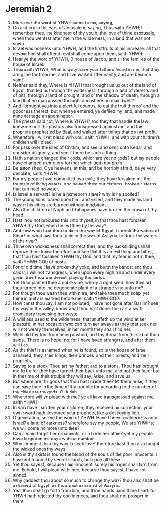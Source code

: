 ﻿# Jeremiah 2
1. Moreover the word of YHWH came to me, saying, 
2. Go and cry in the ears of Jerusalem, saying, Thus saith YHWH; I remember thee, the kindness of thy youth, the love of thine espousals, when thou wentest after me in the wilderness, in a land that was not sown. 
3. Israel was holiness unto YHWH, and the firstfruits of his increase: all that devour him shall offend; evil shall come upon them, saith YHWH. 
4. Hear ye the word of YHWH, O house of Jacob, and all the families of the house of Israel: 
5.  Thus saith YHWH, What iniquity have your fathers found in me, that they are gone far from me, and have walked after vanity, and are become vain? 
6. Neither said they, Where is YHWH that brought us up out of the land of Egypt, that led us through the wilderness, through a land of deserts and of pits, through a land of drought, and of the shadow of death, through a land that no man passed through, and where no man dwelt? 
7. And I brought you into a plentiful country, to eat the fruit thereof and the goodness thereof; but when ye entered, ye defiled my land, and made mine heritage an abomination. 
8. The priests said not, Where is YHWH? and they that handle the law knew me not: the pastors also transgressed against me, and the prophets prophesied by Baal, and walked after things that do not profit. 
9.  Wherefore I will yet plead with you, saith YHWH, and with your children’s children will I plead. 
10. For pass over the isles of Chittim, and see; and send unto Kedar, and consider diligently, and see if there be such a thing. 
11. Hath a nation changed their gods, which are yet no gods? but my people have changed their glory for that which doth not profit. 
12. Be astonished, O ye heavens, at this, and be horribly afraid, be ye very desolate, saith YHWH. 
13. For my people have committed two evils; they have forsaken me the fountain of living waters, and hewed them out cisterns, broken cisterns, that can hold no water. 
14.  Is Israel a servant? is he a homeborn slave? why is he spoiled? 
15. The young lions roared upon him, and yelled, and they made his land waste: his cities are burned without inhabitant. 
16. Also the children of Noph and Tahapanes have broken the crown of thy head. 
17. Hast thou not procured this unto thyself, in that thou hast forsaken YHWH thy God, when he led thee by the way? 
18. And now what hast thou to do in the way of Egypt, to drink the waters of Sihor? or what hast thou to do in the way of Assyria, to drink the waters of the river? 
19. Thine own wickedness shall correct thee, and thy backslidings shall reprove thee: know therefore and see that it is an evil thing and bitter, that thou hast forsaken YHWH thy God, and that my fear is not in thee, saith YHWH GOD of hosts. 
20.  For of old time I have broken thy yoke, and burst thy bands; and thou saidst, I will not transgress; when upon every high hill and under every green tree thou wanderest, playing the harlot. 
21. Yet I had planted thee a noble vine, wholly a right seed: how then art thou turned into the degenerate plant of a strange vine unto me? 
22. For though thou wash thee with nitre, and take thee much soap, yet thine iniquity is marked before me, saith YHWH GOD. 
23. How canst thou say, I am not polluted, I have not gone after Baalim? see thy way in the valley, know what thou hast done: thou art a swift dromedary traversing her ways; 
24. A wild ass used to the wilderness, that snuffeth up the wind at her pleasure; in her occasion who can turn her away? all they that seek her will not weary themselves; in her month they shall find her. 
25. Withhold thy foot from being unshod, and thy throat from thirst: but thou saidst, There is no hope: no; for I have loved strangers, and after them will I go. 
26. As the thief is ashamed when he is found, so is the house of Israel ashamed; they, their kings, their princes, and their priests, and their prophets, 
27. Saying to a stock, Thou art my father; and to a stone, Thou hast brought me forth: for they have turned their back unto me, and not their face: but in the time of their trouble they will say, Arise, and save us. 
28. But where are thy gods that thou hast made thee? let them arise, if they can save thee in the time of thy trouble: for according to the number of thy cities are thy gods, O Judah. 
29. Wherefore will ye plead with me? ye all have transgressed against me, saith YHWH. 
30. In vain have I smitten your children; they received no correction: your own sword hath devoured your prophets, like a destroying lion. 
31.  O generation, see ye the word of YHWH. Have I been a wilderness unto Israel? a land of darkness? wherefore say my people, We are YHWHs; we will come no more unto thee? 
32. Can a maid forget her ornaments, or a bride her attire? yet my people have forgotten me days without number. 
33. Why trimmest thou thy way to seek love? therefore hast thou also taught the wicked ones thy ways. 
34. Also in thy skirts is found the blood of the souls of the poor innocents: I have not found it by secret search, but upon all these. 
35. Yet thou sayest, Because I am innocent, surely his anger shall turn from me. Behold, I will plead with thee, because thou sayest, I have not sinned. 
36. Why gaddest thou about so much to change thy way? thou also shalt be ashamed of Egypt, as thou wast ashamed of Assyria. 
37. Yea, thou shalt go forth from him, and thine hands upon thine head: for YHWH hath rejected thy confidences, and thou shalt not prosper in them. 

